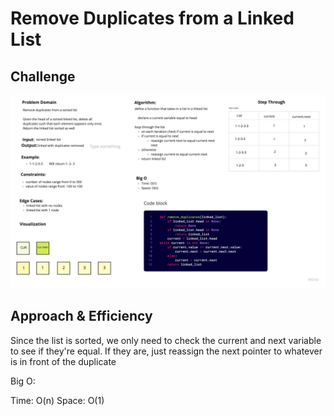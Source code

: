 # Remove Duplicates from a Linked List
<!-- Short summary or background information -->

## Challenge
<!-- Description of the challenge -->
![Whiteboard Image](./remove_duplicated.jpg)
## Approach & Efficiency
<!-- What approach did you take? Why? What is the Big O space/time for this approach? -->
Since the list is sorted, we only need to check the current and next variable to see if they're equal. If they are, just reassign the next pointer to whatever is in front of the duplicate

Big O:

Time: O(n)
Space: O(1)

